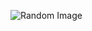 ![Random Image](https://www.google.ca/url?sa=i&rct=j&q=&esrc=s&source=images&cd=&cad=rja&uact=8&ved=2ahUKEwjq4vqkpOPbAhWIGTQIHRJnA9wQjRx6BAgBEAU&url=http%3A%2F%2Fwww.qygjxz.com%2Frandom-picture.html&psig=AOvVaw2ytVXoeS2YJvk1qydJPy_g&ust=1529619887610199)
